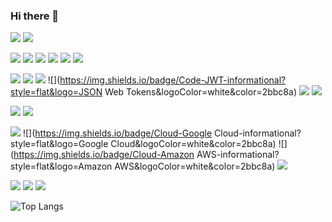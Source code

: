 ### Hi there 👋
![](https://img.shields.io/badge/OS-macOS-informational?style=flat&logo=apple&logoColor=white&color=2bbc8a)
![](https://img.shields.io/badge/OS-Linux-informational?style=flat&logo=Linux&logoColor=white&color=2bbc8a)

![](https://img.shields.io/badge/Code-JavaScript-informational?style=flat&logo=JavaScript&logoColor=white&color=2bbc8a)
![](https://img.shields.io/badge/Code-TypeScript-informational?style=flat&logo=TypeScript&logoColor=white&color=2bbc8a)
![](https://img.shields.io/badge/Code-Python-informational?style=flat&logo=python&logoColor=white&color=2bbc8a)
![](https://img.shields.io/badge/Code-Golang-informational?style=flat&logo=go&logoColor=white&color=2bbc8a)
![](https://img.shields.io/badge/Code-HTML-informational?style=flat&logo=HTML5&logoColor=white&color=2bbc8a)
![](https://img.shields.io/badge/Code-CSS-informational?style=flat&logo=CSS3&logoColor=white&color=2bbc8a)

![](https://img.shields.io/badge/Code-Express-informational?style=flat&logo=Express&logoColor=white&color=2bbc8a)
![](https://img.shields.io/badge/Code-Nest.js-informational?style=flat&logo=NestJS&logoColor=white&color=2bbc8a)
![](https://img.shields.io/badge/Code-React.js-informational?style=flat&logo=React&logoColor=white&color=2bbc8a)
![](https://img.shields.io/badge/Code-JWT-informational?style=flat&logo=JSON Web Tokens&logoColor=white&color=2bbc8a)
![](https://img.shields.io/badge/Code-Jest-informational?style=flat&logo=Jest&logoColor=white&color=2bbc8a)
![](https://img.shields.io/badge/Code-Socket.io-informational?style=flat&logo=Socket.io&logoColor=white&color=2bbc8a)

![](https://img.shields.io/badge/DB-MongoDB-informational?style=flat&logo=MongoDB&logoColor=white&color=2bbc8a)
![](https://img.shields.io/badge/DB-MySQL-informational?style=flat&logo=MySQL&logoColor=white&color=2bbc8a)


![](https://img.shields.io/badge/Cloud-Firebase-informational?style=flat&logo=firebase&logoColor=white&color=2bbc8a)
![](https://img.shields.io/badge/Cloud-Google Cloud-informational?style=flat&logo=Google Cloud&logoColor=white&color=2bbc8a)
![](https://img.shields.io/badge/Cloud-Amazon AWS-informational?style=flat&logo=Amazon AWS&logoColor=white&color=2bbc8a)
![](https://img.shields.io/badge/Cloud-DigitalOcean-informational?style=flat&logo=DigitalOcean&logoColor=white&color=2bbc8a)

![](https://img.shields.io/badge/Tools-Docker-informational?style=flat&logo=docker&logoColor=white&color=2bbc8a)
![](https://img.shields.io/badge/Tools-Git-informational?style=flat&logo=GitHub&logoColor=white&color=2bbc8a)
![](https://img.shields.io/badge/Tools-RabbitMQ-informational?style=flat&logo=RabbitMQ&logoColor=white&color=2bbc8a)


![Top Langs](https://github-readme-stats.vercel.app/api/top-langs/?username=ulisestob&layout=compact)
